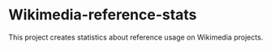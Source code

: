 Wikimedia-reference-stats
=========================

This project creates statistics about reference usage on Wikimedia projects.
